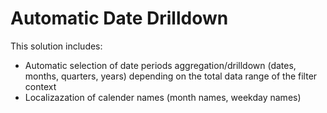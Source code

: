 # Automatic Date Drilldown

This solution includes:

- Automatic selection of date periods aggregation/drilldown (dates, months, quarters, years) depending on the total data range of the filter context
- Localizazation of calender names (month names, weekday names)
